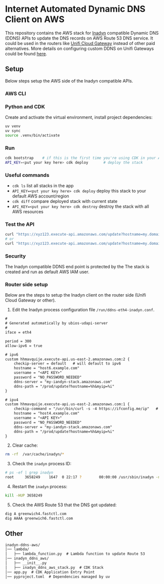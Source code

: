 # Internet Automated Dynamic DNS Client on AWS

This repository contains the AWS stack for [Inadyn](https://github.com/troglobit/inadyn) compatible
Dynamic DNS (DDNS) APIs to update the DNS records on AWS Route 53 DNS service. It could be used in
the routers like [Unifi Cloud Gateway](https://ui.com/jp/en/cloud-gateways) instead of other paid
alternatives. More details on configuring custom DDNS on Unifi Gateways could be found
[here](https://community.ui.com/questions/How-to-Guide-to-Unifi-Gateway-DDNS-Dynamic-DNS-Services/6733acd9-61b3-4eba-80c1-d45df912e698).

## Setup

Below steps setup the AWS side of the Inadyn compatible APIs.

### AWS CLI

### Python and CDK

Create and activate the virtual environment, install project dependencies:

```sh
uv venv
uv sync
source .venv/bin/activate
```

### Run

```sh
cdk bootstrap    # if this is the first time you're using CDK in your AWS account and region
API_KEY=<put your key here> cdk deploy       # deploy the stack
```

### Useful commands

- `cdk ls` list all stacks in the app
- `API_KEY=<put your key here> cdk deploy` deploy this stack to your default AWS account/region
- `cdk diff` compare deployed stack with current state
- `API_KEY=<put your key here> cdk destroy` destroy the stack with all AWS resources

### Test the API

```sh
curl "https://xyz123.execute-api.amazonaws.com/update?hostname=my.domain.com&myip=1.2.3.4"
# or
curl "https://xyz123.execute-api.amazonaws.com/update?hostname=my.domain.com&myip=::1234:5678"
```

### Security

The Inadyn compatible DDNS end point is protected by the
The stack is created and run as default AWS IAM user.

### Router side setup

Below are the steps to setup the Inadyn client on the router side (Unifi Cloud Gateway or other).

1. Edit the Inadyn process configuration file `/run/ddns-eth4-inadyn.conf`.

```txt
#
# Generated automatically by ubios-udapi-server
#
iface = eth4

period = 300
allow-ipv6 = true

# ipv6
custom hhmavquije.execute-api.us-east-2.amazonaws.com:2 {
    checkip-server = default   # will default to ipv6
    hostname = "host6.example.com"
    username = "<API KEY>"
    password = "NO_PASSWORD_NEEDED"
    ddns-server = "my-iandyn-stack.amazonaws.com"
    ddns-path = "/prod/update?hostname=%h&myip=%i"
}

# ipv4
custom hhmavquije.execute-api.us-east-2.amazonaws.com:1 {
    checkip-command = "/usr/bin/curl -s -4 https://ifconfig.me/ip"   # will be forced to ipv4
    hostname = "host4.example.com"
    username = "<API KEY>"
    password = "NO_PASSWORD_NEEDED"
    ddns-server = "my-iandyn-stack.amazonaws.com"
    ddns-path = "/prod/update?hostname=%h&myip=%i"
}
```

2. Clear cache:

```sh
rm -rf  /var/cache/inadyn/*
```

3. Check the `inadyn` process ID:

```sh
# ps -ef | grep inadyn
root     3658249    1647  0 22:17 ?        00:00:00 /usr/sbin/inadyn -n -s -C -f /run/ddns-eth4-inadyn.conf
```

4. Restart the `inadyn` process:

```sh
kill -HUP 3658249
```

5. Check the AWS Route 53 that the DNS got updated:

```sh
dig A greenwich4.fastctl.com
dig AAAA greenwich6.fastctl.com
```

## Other

```txt
inadyn-ddns-aws/
│── lambda/
│   ├── lambda_function.py  # Lambda function to update Route 53
│── inadyn_ddns_aws/
│   ├── __init__.py
│   ├── inadyn_ddns_aws_stack.py  # CDK Stack
│── app.py  # CDK Application Entry Point
│── pyproject.toml  # Dependencies managed by uv
```
